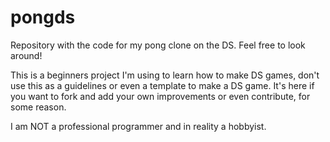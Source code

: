 # pongds
Repository with the code for my pong clone on the DS. Feel free to look around!

This is a beginners project I'm using to learn how to make DS games, don't use this as a guidelines
or even a template to make a DS game. It's here if you want to fork and add your own improvements or
even contribute, for some reason.

I am NOT a professional programmer and in reality a hobbyist.
